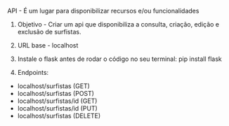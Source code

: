 API - É um lugar para disponibilizar recursos e/ou funcionalidades
1. Objetivo - Criar um api que disponibiliza a consulta, criação, edição e exclusão de surfistas.

2. URL base - localhost

3. Instale o flask antes de rodar o código no seu terminal: pip install flask

4. Endpoints:
- localhost/surfistas (GET)
- localhost/surfistas (POST)
- localhost/surfistas/id (GET)
- localhost/surfistas/id (PUT)
- localhost/surfistas (DELETE)